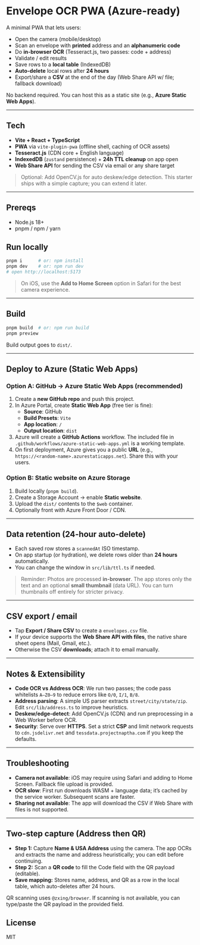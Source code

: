 # Envelope OCR PWA (Azure-ready)

A minimal PWA that lets users:
- Open the camera (mobile/desktop)
- Scan an envelope with **printed** address and an **alphanumeric code**
- Do **in-browser OCR** (Tesseract.js, two passes: code + address)
- Validate / edit results
- Save rows to a **local table** (IndexedDB)
- **Auto-delete** local rows after **24 hours**
- Export/share a **CSV** at the end of the day (Web Share API w/ file; fallback download)

No backend required. You can host this as a static site (e.g., **Azure Static Web Apps**).

---

## Tech
- **Vite + React + TypeScript**
- **PWA** via `vite-plugin-pwa` (offline shell, caching of OCR assets)
- **Tesseract.js** (CDN core + English language)
- **IndexedDB** (`zustand` persistence) + **24h TTL cleanup** on app open
- **Web Share API** for sending the CSV via email or any share target

> Optional: Add OpenCV.js for auto deskew/edge detection. This starter ships with a simple capture; you can extend it later.

---

## Prereqs
- Node.js 18+
- pnpm / npm / yarn

## Run locally
```bash
pnpm i      # or: npm install
pnpm dev    # or: npm run dev
# open http://localhost:5173
```

> On iOS, use the **Add to Home Screen** option in Safari for the best camera experience.

---

## Build
```bash
pnpm build  # or: npm run build
pnpm preview
```

Build output goes to `dist/`.

---

## Deploy to Azure (Static Web Apps)

### Option A: GitHub → Azure Static Web Apps (recommended)
1. Create a **new GitHub repo** and push this project.
2. In Azure Portal, create **Static Web App** (free tier is fine):
   - **Source**: GitHub
   - **Build Presets**: `Vite`
   - **App location**: `/`
   - **Output location**: `dist`
3. Azure will create a **GitHub Actions** workflow. The included file in `.github/workflows/azure-static-web-apps.yml` is a working template.
4. On first deployment, Azure gives you a public **URL** (e.g., `https://<random-name>.azurestaticapps.net`). Share this with your users.

### Option B: Static website on Azure Storage
1. Build locally (`pnpm build`).
2. Create a Storage Account → enable **Static website**.
3. Upload the `dist/` contents to the `$web` container.
4. Optionally front with Azure Front Door / CDN.

---

## Data retention (24-hour auto-delete)

- Each saved row stores a `scannedAt` ISO timestamp.
- On app startup (or hydration), we delete rows older than **24 hours** automatically.
- You can change the window in `src/lib/ttl.ts` if needed.

> Reminder: Photos are processed **in-browser**. The app stores only the text and an optional **small thumbnail** (data URL). You can turn thumbnails off entirely for stricter privacy.

---

## CSV export / email

- Tap **Export / Share CSV** to create a `envelopes.csv` file.
- If your device supports the **Web Share API with files**, the native share sheet opens (Mail, Gmail, etc.).
- Otherwise the CSV **downloads**; attach it to email manually.

---

## Notes & Extensibility
- **Code OCR vs Address OCR**: We run two passes; the code pass whitelists `A–Z0–9` to reduce errors like `O/0`, `I/1`, `B/8`.
- **Address parsing**: A simple US parser extracts `street/city/state/zip`. Edit `src/lib/address.ts` to improve heuristics.
- **Deskew/edge-detect**: Add OpenCV.js (CDN) and run preprocessing in a Web Worker before OCR.
- **Security**: Serve over **HTTPS**. Set a strict **CSP** and limit network requests to `cdn.jsdelivr.net` and `tessdata.projectnaptha.com` if you keep the defaults.

---

## Troubleshooting
- **Camera not available**: iOS may require using Safari and adding to Home Screen. Fallback file upload is provided.
- **OCR slow**: First run downloads WASM + language data; it’s cached by the service worker. Subsequent scans are faster.
- **Sharing not available**: The app will download the CSV if Web Share with files is not supported.

---
## Two-step capture (Address then QR)

- **Step 1:** Capture **Name & USA Address** using the camera. The app OCRs and extracts the name and address heuristically; you can edit before continuing.
- **Step 2:** Scan a **QR code** to fill the Code field with the QR payload (editable).
- **Save mapping:** Stores name, address, and QR as a row in the local table, which auto-deletes after 24 hours.

QR scanning uses `@zxing/browser`. If scanning is not available, you can type/paste the QR payload in the provided field.
## License
MIT
